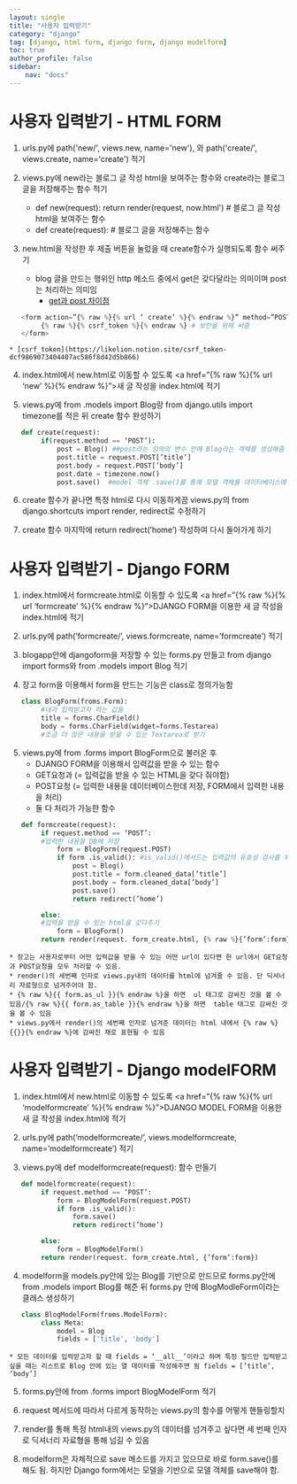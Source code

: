 ```yaml
---
layout: single
title: "사용자 입력받기"
category: "django"
tag: [django, html form, django form, django modelform]
toc: true
author_profile: false
sidebar:
    nav: "docs"
---
```


# 사용자 입력받기 - HTML FORM  


1. urls.py에 path('new/', views.new, name='new'), 와 path('create/', views.create, name='create') 적기  


2. views.py에 new라는 블로그 글 작성 html을 보여주는 함수와 create라는 블로그 글을 저장해주는 함수 적기  
    * def new(request): return render(request, now.html') # 블로그 글 작성 html을 보여주는 함수
    * def create(request): # 블로그 글을 저장해주는 함수  
    
    
3. new.html을 작성한 후 제출 버튼을 눌렀을 때  create함수가 실행되도록 함수 써주기
    * blog 글을 만드는 행위인 http 메소드 중에서 get은 갖다달라는 의미이며 post는 처리하는 의미임
        * [get과 post 차이점](https://im-developer.tistory.com/166)

```python
   <form action=”{% raw %}{% url ‘ create’ %}{% endraw %}” method=”POST”>
        {% raw %}{% csrf_token %}{% endraw %} # 보안을 위해 써줌
   </form>
```   

    * [csrf_token](https://likelion.notion.site/csrf_token-dcf9869073404407ac586f8d42d5b866)


4. index.html에서 new.html로 이동할 수 있도록 <a href=”{% raw %}{% url ‘new’ %}{% endraw %}”>새 글 작성</a>을 index.html에 적기   


5. views.py에 from .models import Blog랑 from django.utils import timezone를 적은 뒤 create 함수 완성하기
```python
   def create(request):
        if(request.method == ‘POST’):
            post = Blog() ##post라는 임의의 변수 안에 Blog라는 객체를 생성해줌
            post.title = request.POST[’title’]
            post.body = request.POST[’body’]
            post.date = timezone.now()
            post.save()  #model 객체 .save()를 통해 모델 객체를 데이터베이스에 저장
```   


6. create 함수가 끝나면 특정 html로 다시 이동하게끔 views.py의 from django.shortcuts import render, redirect로 수정하기  


7. create 함수 마지막에 return redirect(’home’) 작성하여 다시 돌아가게 하기

# 사용자 입력받기 - Django FORM  

1. index.html에서 formcreate.html로 이동할 수 있도록 <a href=”{% raw %}{% url ‘formcreate’ %}{% endraw %}”>DJANGO FORM을 이용한 새 글 작성</a>을 index.html에 적기  


2. urls.py에  path(’formcreate/’, views.formcreate, name=’formcreate’) 적기  


3. blogapp안에 djangoform을 저장할 수 있는 forms.py 만들고 from django import forms와 from .models import Blog 적기  


4. 장고 form을 이용해서 form을 만드는 기능은 class로 정의가능함

```python
   class BlogForm(froms.Form):
        #내가 입력받고자 하는 값들
        title = forms.CharField()
        body = forms.CharField(widget=forms.Testarea) 
        #조금 더 많은 내용을 받을 수 있는 Textarea로 받기
```   


5. views.py에 from .forms import BlogForm으로 불러온 후
    * DJANGO FORM을 이용해서 입력값을 받을 수 있는 함수
    * GET요청과 (= 입력값을 받을 수 있는 HTML을 갖다 줘야함)
    * POST요청 (= 입력한 내용을 데이터베이스한데 저장, FORM에서 입력한 내용을 처리)
    * 둘 다 처리가 가능한 함수
    
```python
   def formcreate(request):
        if request.method == ‘POST’:
        #입력한 내용을 DB에 저장
            form = BlogForm(request.POST)
            if form .is_valid(): #is_valid()메서드는 입력값의 유효성 검사를 위해 사용
                post = Blog()
                post.title = form.cleaned_data[’title’]
                post.body = form.cleaned_data[’body’]
                post.save()
                return redirect(’home’)

        else:
        #입력을 받을 수 있는 html을 갖다주기
            form = BlogForm()
        return render(request. form_create.html, {% raw %}{’form’:form}{% endraw %})
```   

    * 장고는 사용자로부터 어떤 입력값을 받을 수 있는 어떤 url이 있다면 한 url에서 GET요청과 POST요청을 모두 처리할 수 있음.
    * render()의 세번째 인자로 views.py내의 데이터를 html에 넘겨줄 수 있음. 단 딕셔너리 자료형으로 넘겨주어야 함.
    * {% raw %}{{ form.as_ul }}{% endraw %}을 하면  ul 태그로 감싸진 것을 볼 수 있음/{% raw %}{{ form.as_table }}{% endraw %}을 하면  table 태그로 감싸진 것을 볼 수 있음
    * views.py에서 render()의 세번째 인자로 넘겨준 데이터는 html 내에서 {% raw %}{{}}{% endraw %}에 감싸진 채로 표현될 수 있음

# 사용자 입력받기 - Django modelFORM

1. index.html에서 new.html로 이동할 수 있도록 <a href=”{% raw %}{% url ‘modelformcreate’ %}{% endraw %}”>DJANGO MODEL FORM을 이용한 새 글 작성</a>을 index.html에 적기   


2. urls.py에  path(’modelformcreate/’, views.modelformcreate, name=’modelformcreate’) 적기   


3. views.py에 def modelformcreate(request): 함수 만들기   

```python
   def modelformcreate(request):
        if request.method == ‘POST’:
            form = BlogModelForm(request.POST)
            if form .is_valid(): 
                form.save()
                return redirect(’home’)

        else:
            form = BlogModelForm()
        return render(request. form_create.html, {’form’:form})
```   


4. modelform을 models.py안에 있는 Blog를 기반으로 만드므로 forms.py안에 from .models import Blog를 해준 뒤 forms.py 안에 BlogModleForm이라는 클래스 생성하기  

```python
   class BlogModelForm(froms.ModelForm):
        class Meta:
            model = Blog
            fields = ['title', 'body']
```   
    * 모든 데이터를 입력받고자 할 때 fields = ‘__all__’이라고 하며 특정 필드만 입력받고 싶을 때는 리스트로 Blog 안에 있는 열 데이터를 작성해주면 됨 fields = [’title’, ‘body’]   
    
    
5. forms.py안에 from .forms import BlogModelForm 적기

1. request 메서드에 따라서 다르게 동작하는 views.py의 함수를 어떻게 핸들링할지   



2. render를 통해 특정 html내의 views.py의 데이터를 넘겨주고 싶다면 세 번째 인자로 딕셔너리 자료형을 통해 넘길 수 있음   



3. modelform은 자체적으로 save 메소드를 가지고 있으므로 바로 form.save()를 해도 됨. 하지만 Django form에서는 모델을 기반으로 모델 객체를 save해야 함.
